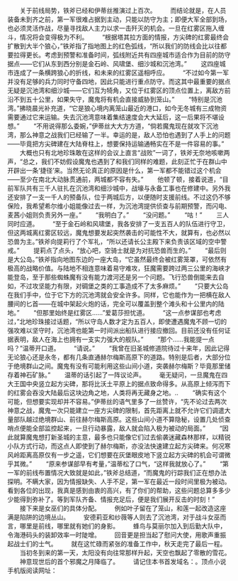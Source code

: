 　　关于前线局势，铁斧已经和伊蒂丝推演过上百次。
　　而结论就是，在人员装备未到齐之前，第一军很难占据到主动，只能以防守为主；即便大军全部到场，也必须灵活作战，尽量寻找敌人主力以求一击歼灭的机会。一旦在红雾区拖入缠斗，情况将会变得极为不利。
　　“根据塔其拉方面的情报，方尖碑的红雾最终会扩散到大半个狼心，”铁斧指了指地图上的红色弧线，“所以我们的防线会比以往都要拉得更长。考虑到预警和准备时间，弧线附近共有四座城市适合作为目前的防守据点——它们从东到西分别是金石岭、风啸堡、细沙城和沉池湾。”
　　这四座城市连成了一条横跨狼心的折线，和未来的红雾区遥相呼应。
　　“不过如今第一军并没有足够的兵力同时守备四地，因此只能进行重点防守。而这其中最重要的据点无疑是沉池湾和细沙城——它们互为犄角，又位于红雾区的顶点位置上，离敌方前沿不到五十公里，如果失守，魔鬼将有机会直接威胁到笼山。”
　　“特别是沉池湾。”拂晓晨光补充道，“它是狼心境内离笼山最近的港口，如今无冬城有三成物资需要通过它来运输。失去沉池湾意味着集结速度会大大延后，这一后果将不堪设想。”
　　“不用说得那么委婉，”伊蒂丝大大方方道，“倘若魔鬼现在就攻下沉池湾，那么神意之战我们已经输了一半。幸运的是，敌人恐怕也遇到了人手上的问题——毕竟把方尖碑建在大陆脊柱上，想要保持运输通畅实在不是一件容易的事。”
　　大概也只有北地珍珠敢在这样的会议上直言“战败”一词了，铁斧无奈地咳嗽两声，“总之，我们不妨假设魔鬼也遇到了和我们同样的难题，此刻正忙于在群山中开辟出一条‘捷径’来。当然无论真正的原因是什么，第一军都不能错过这个机会——至少在南北大动脉贯通前，两城都不容有失。”
　　他顿了顿，接着说道，“目前军队共有三千人驻扎在沉池湾和细沙城中，战壕与永备工事也在修建中。另外我还安排了一支一千人的预备队，位于两城后方，以便随时支援前线。不过这仍不够保险，我希望希尔维小姐能像过去一样，为沉池湾提供侦查与前期预警，而闪电、麦茜小姐则负责另外一座。”
　　“我明白了。”
　　“没问题。”
　　“咕！”
　　三人同时应道。
　　“至于金石岭和风啸堡，我各安排了一支五百人的队伍进行守卫，但这两城离红雾区较远，魔鬼想要发起突然袭击的可能性不大，就算有，也必然以恐兽为主。”铁斧向提莉行了个军礼，“所以还请长公主殿下来负责该区域的空中警戒。”
　　提莉点了点头，“放心吧，空骑士就是为对抗恐兽而生的。”
　　“最后则是大公岛。”铁斧指向地图东边的一座大岛，“它虽然最终会被红雾笼罩，可依然有极高的战略价值。与陆地不相连意味着易守难攻，狂魔需要跨过两三公里的海峡才能登岛，至于那些蜘蛛魔有没有能力渡河还是另一个问题。飞行恐兽倒能来去自如，不过攻坚能力有限，对碉堡之类的工事造成不了太多麻烦。”
　　“只要大公岛在我们手中，位于它下方的沉池湾就会安全许多。同样，它也能作为一把横在敌人腰间的匕首——在城中架起火炮的话，完全可以覆盖到整个滩头和十公里内的陆地。”
　　“但那里始终是红雾区……”爱葛莎担忧道。
　　“这一点参谋部也考虑过，”北地珍珠接过话题，“所以守岛人数才定为五百人，即使遭遇魔鬼不顾一切的强攻难以坚守时，沉池湾也能第一时间派出船队进行接应撤回。目前还没有任何证据表明，敌人在海上也拥有一支实力强大的舰队。”
　　“那个……我能提一点吗？”温蒂开口道。
　　“请说。”
　　“我曾在旧圣城修道院待过十来年，因此记得无论狼心还是永冬，都有几条直通赫尔梅斯高原下的道路。特别是后者，大部分位于绝境群山之间。魔鬼有没有可能利用这些山间小道，突袭赫尔梅斯？毕竟那里储存着神石矿脉。”
　　温蒂的话引起了一阵议论声。
　　毫无疑问，一旦魔鬼在四大王国中央竖立起方尖碑，那将比沃土平原上的据点致命得多。从高原上倾泻而下的红雾会吞没大陆最后这块边角之地，人类将再无藏身之地。..
　　“确实有这个可能，但想要实现却并不容易。”伊蒂丝的语气里多了一丝赞许，“先不论过去两次神意之战，魔鬼一次只能建立一座方尖碑的限制，首先距离上就不允许它们调遣大量部队越过绝境群山、前往赫尔梅斯高原。这些山间小道不算隐秘，设置几处侦查哨点便能全部监控起来，一旦行动暴露，敌人就会陷入极为被动的局面。”
　　“因此就算魔鬼想打新圣城的主意，最多也只能像它们过去偷袭迷藏森林那样，以精锐小队方式行动，而这点人即使到了赫尔梅斯，亦没法快速建立起方尖碑来。何况寒风岭距离高原仅有一步之遥，它们想要在灰堡眼皮地下竖立起方尖碑的机会可谓微乎其微。”
　　“原来参谋部早有考量，”温蒂松了口气，“这样我就放心了。”
　　“第一军的前线布置情况大致就是如此，”铁斧总结道，“而魔鬼的行踪我们正在想办法探明。不瞒大家，因为情报缺失、人手不足，第一军在最近一段时间里极为被动。看到各位的出现，我真是感到由衷的高兴，有了你们的帮助，这些问题总算多多少少能得到弥补了。等到军队齐备、情报充足后，便是我们展开反击的时刻！”
　　接下来是女巫们的具体分配。
　　例如叶子留在了笼山，和莲一起改造这座满是陷阱的边境丛山。
　　安德莉亚和纱薇等人则去了沉池湾，对于战斗女巫而言，哪里是前线，哪里就有她们的身影。
　　蜂鸟与莫丽尔加入到后勤大队中，令海港码头的装卸效率一时陡增。
　　回音更是担当起了慰问大使，用歌声重振起战士们的士气。
　　就在这忙碌而紧张的准备工作中，秋天走完了最后一程。
　　当初冬到来的第一天，太阳没有向往常那样升起，天空也飘起了零散的雪花。
　　神意现世后的首个邪魔之月降临了。
　　请记住本书首发域名：。顶点小说手机版阅读网址：